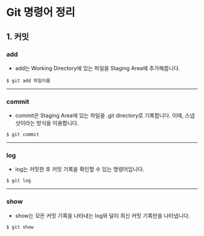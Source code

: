 # Git 명령어 정리
## 1. 커밋
### add
* add는 Working Directory에 있는 파일을 Staging Area에 추가해줍니다.
```git
$ git add 파일이름
```

***
### commit
* commit은 Staging Area에 있는 파일을 .git directory로 기록합니다. 이때, 스냅샷이라는 방식을 이용합니다.
```git
$ git commit
```

***
### log
* log는 커밋한 후 커밋 기록을 확인할 수 있는 명령어입니다.
```git
$ git log
```

***
### show
* show는 모든 커밋 기록을 나타내는 log와 달리 최신 커밋 기록만을 나타냅니다.
```git
$ git show
```
